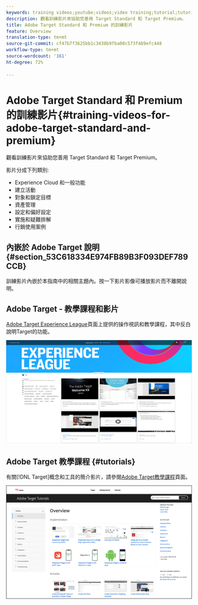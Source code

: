 ```yaml
---
keywords: training videos;youtube;videos;video training;tutorial;tutorials;video
description: 觀看訓練影片來協助您善用 Target Standard 和 Target Premium。
title: Adobe Target Standard 和 Premium 的訓練影片
feature: Overview
translation-type: tm+mt
source-git-commit: cf47b7f3625bb1c3430b9fba00c573f489efc448
workflow-type: tm+mt
source-wordcount: '161'
ht-degree: 72%

---
```



# Adobe Target Standard 和 Premium 的訓練影片{#training-videos-for-adobe-target-standard-and-premium}

觀看訓練影片來協助您善用 Target Standard 和 Target Premium。

影片分成下列類別:

* Experience Cloud 和一般功能
* 建立活動
* 對象和鎖定目標
* 資產管理
* 設定和偏好設定
* 實施和疑難排解
* 行銷使用案例

## 內嵌於 Adobe Target 說明 {#section_53C618334E974FB89B3F093DEF789CCB}

訓練影片內嵌於本指南中的相關主題內。按一下影片影像可播放影片而不離開說明。

## Adobe Target - 教學課程和影片

[Adobe Target Experience League](https://guided.adobe.com/#recommended/solutions/target)頁面上提供的操作視訊和教學課程，其中反白說明Target的功能。

![Experience League 影片](/help/c-intro/assets/experience-league.png)

## Adobe Target 教學課程  {#tutorials}

有關[!DNL Target]概念和工具的簡介影片，請參閱[Adobe Target教學課程](https://experienceleague.adobe.com/docs/target-learn/tutorials/overview.html)頁面。

![Adobe Target 教學課程](/help/c-intro/assets/adobe-target-tutorials-new.png)